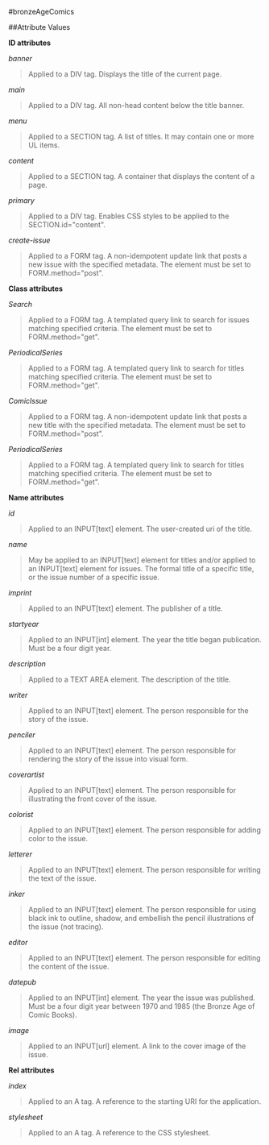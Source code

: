 
#bronzeAgeComics

##Attribute Values

**ID attributes**

*banner*
>Applied to a DIV tag. Displays the title of the current page.

*main*
>Applied to a DIV tag. All non-head content below the title banner.

*menu*
>Applied to a SECTION tag. A list of titles. It may contain one or more UL items.

*content*
>Applied to a SECTION tag. A container that displays the content of a page.

*primary*
>Applied to a DIV tag. Enables CSS styles to be applied to the SECTION.id="content".

*create-issue*
>Applied to a FORM tag. A non-idempotent update link that posts a new issue with the specified metadata. The element must be set to FORM.method="post".

**Class attributes**

*Search*
>Applied to a FORM tag. A templated query link to search for issues matching specified criteria. The element must be set to FORM.method="get".

*PeriodicalSeries*
>Applied to a FORM tag. A templated query link to search for titles matching specified criteria. The element must be set to FORM.method="get".

*ComicIssue*
>Applied to a FORM tag. A non-idempotent update link that posts a new title with the specified metadata. The element must be set to FORM.method="post".

*PeriodicalSeries*
>Applied to a FORM tag. A templated query link to search for titles matching specified criteria. The element must be set to FORM.method="get".


**Name attributes**

*id*
>Applied to an INPUT[text] element. The user-created uri of the title.

*name*
>May be applied to an INPUT[text] element for titles and/or applied to an INPUT[text] element for issues. The formal title of a specific title, or the issue number of a specific issue.

*imprint*
>Applied to an INPUT[text] element. The publisher of a title.

*startyear*
>Applied to an INPUT[int] element. The year the title began publication. Must be a four digit year.

*description* 
>Applied to a TEXT AREA element. The description of the title.

*writer*
>Applied to an INPUT[text] element. The person responsible for the story of the issue.

*penciler*
>Applied to an INPUT[text] element. The person responsible for rendering the story of the issue into visual form.

*coverartist*
>Applied to an INPUT[text] element. The person responsible for illustrating the front cover of the issue.

*colorist*
>Applied to an INPUT[text] element. The person responsible for adding color to the issue.

*letterer*
>Applied to an INPUT[text] element. The person responsible for writing the text of the issue.

*inker*
>Applied to an INPUT[text] element. The person responsible for using black ink to outline, shadow, and embellish the pencil illustrations of the issue (not tracing).

*editor*
>Applied to an INPUT[text] element. The person responsible for editing the content of the issue.

*datepub*
>Applied to an INPUT[int] element. The year the issue was published. Must be a four digit year between 1970 and 1985 (the Bronze Age of Comic Books).

*image*
>Applied to an INPUT[url] element. A link to the cover image of the issue.

**Rel attributes**

*index*
>Applied to an A tag. A reference to the starting URI for the application.

*stylesheet*
>Applied to an A tag. A reference to the CSS stylesheet.
